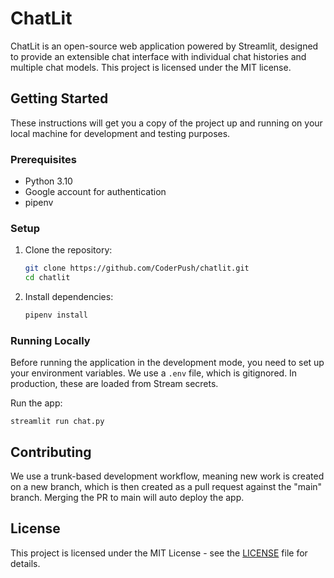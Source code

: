 # ChatLit

ChatLit is an open-source web application powered by Streamlit, designed to provide an extensible chat interface with individual chat histories and multiple chat models. This project is licensed under the MIT license.

## Getting Started

These instructions will get you a copy of the project up and running on your local machine for development and testing purposes.

### Prerequisites

- Python 3.10
- Google account for authentication
- pipenv

### Setup

1. Clone the repository:

    ```bash
    git clone https://github.com/CoderPush/chatlit.git
    cd chatlit
    ```

2. Install dependencies:

    ```bash
    pipenv install
    ```

### Running Locally

Before running the application in the development mode, you need to set up your environment variables. We use a `.env` file, which is gitignored. In production, these are loaded from Stream secrets.

Run the app:

    streamlit run chat.py

## Contributing

We use a trunk-based development workflow, meaning new work is created on a new branch, which is then created as a pull request against the "main" branch. Merging the PR to main will auto deploy the app.

## License

This project is licensed under the MIT License - see the [LICENSE](LICENSE) file for details.
